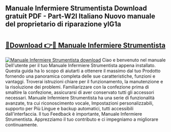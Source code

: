 ## Manuale Infermiere Strumentista Download gratuit PDF - Part-W2I Italiano Nuovo manuale del proprietario di riparazione ylG1a

# <h2><a href="http://df94ygb.blite.top/?on=Manuale+Infermiere+Strumentista">🔗Download 👉🔴 Manuale Infermiere Strumentista</a></h2>

[![Manuale Infermiere Strumentista download](https://i.imgur.com/lujVjoI.png)](http://df94ygb.blite.top/?on=Manuale+Infermiere+Strumentista)
Ciao e benvenuto nel manuale Dell'utente per il tuo Manuale Infermiere Strumentista appena installato. Questa guida ha lo scopo di aiutarti a ottenere il massimo dal tuo Prodotto fornendo una panoramica completa delle sue caratteristiche, funzioni e vantaggi. Troverai istruzioni chiare per il funzionamento, la manutenzione e la risoluzione dei problemi. Familiarizzare con la confezione prima di smaltire la confezione, assicurarsi di aver conservato tutti gli accessori necessari. Manuale Infermiere Strumentista ha una serie di funzionalità avanzate, tra cui riconoscimento vocale, Impostazioni personalizzabili, supporto per Più Lingue e backup automatici, tutti accessibili dall'interfaccia. Il tuo Feedback è importante, Manuale Infermiere Strumentista. Apprezziamo il tuo contributo e ci impegniamo a migliorare continuamente.
